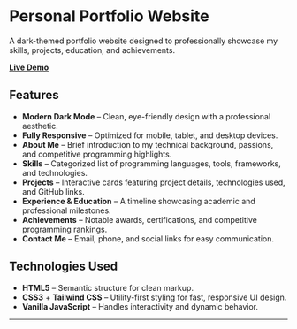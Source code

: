 #  Personal Portfolio Website

A  dark-themed portfolio website designed to professionally showcase my skills, projects, education, and achievements.


 **[Live Demo](https://sahithigummadi05.github.io/Portfolio/)**   
##  Features

-  **Modern Dark Mode** – Clean, eye-friendly design with a professional aesthetic.  
-  **Fully Responsive** – Optimized for mobile, tablet, and desktop devices.  
-  **About Me** – Brief introduction to my technical background, passions, and competitive programming highlights.  
-  **Skills** – Categorized list of programming languages, tools, frameworks, and technologies.  
-  **Projects** – Interactive cards featuring project details, technologies used, and GitHub links.  
-  **Experience & Education** – A timeline showcasing academic and professional milestones.  
-  **Achievements** – Notable awards, certifications, and competitive programming rankings.  
-  **Contact Me** – Email, phone, and social links for easy communication.

##  Technologies Used

- **HTML5** – Semantic structure for clean markup.  
- **CSS3** + **Tailwind CSS** – Utility-first styling for fast, responsive UI design.  
- **Vanilla JavaScript** – Handles interactivity and dynamic behavior.

---


